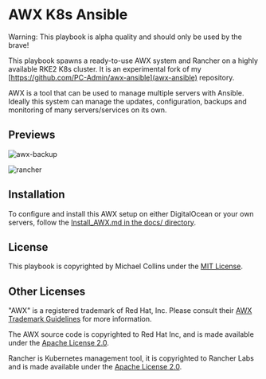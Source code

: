 # AWX K8s Ansible

Warning: This playbook is alpha quality and should only be used by the brave!

This playbook spawns a ready-to-use AWX system and Rancher on a highly available RKE2 K8s cluster. It is an experimental fork of my [https://github.com/PC-Admin/awx-ansible](awx-ansible) repository.

AWX is a tool that can be used to manage multiple servers with Ansible.
Ideally this system can manage the updates, configuration, backups and monitoring of many servers/services on its own. 


## Previews

![awx-backup](https://user-images.githubusercontent.com/29645145/213112337-e79c990a-909a-454d-91ae-ee23353478c8.jpg)

![rancher](https://user-images.githubusercontent.com/29645145/213112353-7ab20285-2ca1-44ed-8da4-ea044b8fa5a4.jpg)


## Installation

To configure and install this AWX setup on either DigitalOcean or your own servers, follow the [Install_AWX.md in the docs/ directory](docs/Install_AWX.md).


## License

This playbook is copyrighted by Michael Collins under the [MIT License](licenses/MIT_License_Michael_Collins.txt).


## Other Licenses

"AWX" is a registered trademark of Red Hat, Inc. Please consult their [AWX Trademark Guidelines](https://github.com/ansible/awx-logos/blob/master/TRADEMARKS.md) for more information.

The AWX source code is copyrighted to Red Hat Inc, and is made available under the [Apache License 2.0](https://github.com/ansible/awx/blob/devel/LICENSE.md).

Rancher is Kubernetes management tool, it is copyrighted to Rancher Labs and is made available under the [Apache License 2.0](https://github.com/rancher/rancher/blob/release/v2.7/LICENSE).
